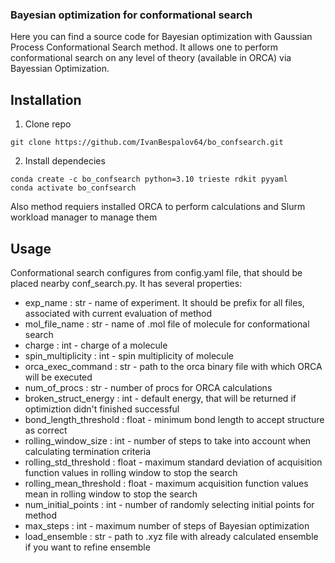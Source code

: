 ### Bayesian optimization for conformational search

Here you can find a source code for Bayesian optimization with Gaussian Process Conformational Search method. It allows one to perform conformational search on any level of theory (available in ORCA) via Bayessian Optimization. 

## Installation

1. Clone repo
```
git clone https://github.com/IvanBespalov64/bo_confsearch.git
```
2. Install dependecies
```
conda create -c bo_confsearch python=3.10 trieste rdkit pyyaml
conda activate bo_confsearch
``` 
Also method requiers installed ORCA to perform calculations and Slurm workload manager to manage them

## Usage

Conformational search configures from config.yaml file, that should be placed nearby conf_search.py. It has several properties:

* exp_name : str - name of experiment. It should be prefix for all files, associated with current evaluation of method
* mol_file_name : str - name of .mol file of molecule for conformational search
* charge : int - charge of a molecule
* spin_multiplicity : int - spin multiplicity of molecule 
* orca_exec_command : str - path to the orca binary file with which ORCA will be executed
* num_of_procs : str - number of procs for ORCA calculations
* broken_struct_energy : int - default energy, that will be returned if optimiztion didn't finished successful
* bond_length_threshold : float - minimum bond length to accept structure as correct
* rolling_window_size : int - number of steps to take into account when calculating termination criteria
* rolling_std_threshold : float - maximum standard deviation of acquisition function values in rolling window to stop the search
* rolling_mean_threshold : float - maximum acquisition function values mean in rolling window to stop the search
* num_initial_points : int - number of randomly selecting initial points for method
* max_steps : int - maximum number of steps of Bayesian optimization
* load_ensemble : str - path to .xyz file with already calculated ensemble if you want to refine ensemble


